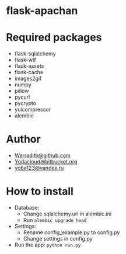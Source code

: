 flask-apachan
=============
# Required packages
* flask-sqlalchemy
* flask-wtf
* flask-assets
* flask-cache
* images2gif
* numpy
* pillow
* pycurl
* pycrypto
* yuicompressor
* alembic

# Author
* [Werradith@github.com](https://github.com/Werradith)
* [Yodacloud@bitbucket.org](https://bitbucket.org/Yodacloud)
* [yoba123@yandex.ru](yoba123@yandex.ru)

# How to install
* Database:
    * Change sqlalchemy.url in alembic.ini
    * Run `alembic upgrade head`
* Settings:
    * Rename config_example.py to config.py
    * Change settings in config.py
* Run the app: `python run.py`